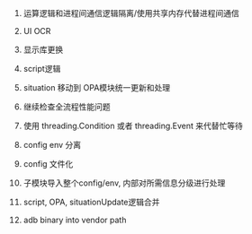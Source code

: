1. 运算逻辑和进程间通信逻辑隔离/使用共享内存代替进程间通信

2. UI OCR

3. 显示库更换

4. script逻辑

5. situation 移动到 OPA模块统一更新和处理

6. 继续检查全流程性能问题

7. 使用 threading.Condition 或者 threading.Event 来代替忙等待

8. config env 分离

9. config 文件化

10. 子模块导入整个config/env, 内部对所需信息分级进行处理

11. script, OPA, situationUpdate逻辑合并

12. adb binary into vendor path